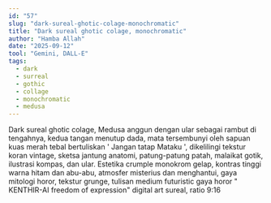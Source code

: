 ```yaml
---
id: "57"
slug: "dark-sureal-ghotic-colage-monochromatic"
title: "Dark sureal ghotic colage, monochromatic"
author: "Hamba Allah"
date: "2025-09-12"
tool: "Gemini, DALL-E"
tags:
  - dark
  - surreal
  - gothic
  - collage
  - monochromatic
  - medusa
---
```


Dark sureal ghotic colage, Medusa anggun dengan ular sebagai rambut di tengahnya, kedua tangan menutup dada, mata tersembunyi oleh sapuan kuas merah tebal bertuliskan ' Jangan tatap Mataku ', dikelilingi tekstur koran vintage, sketsa jantung anatomi, patung-patung patah, malaikat gotik, ilustrasi kompas, dan ular. Estetika crumple monokrom gelap, kontras tinggi warna hitam dan abu-abu, atmosfer misterius dan menghantui, gaya mitologi horor, tekstur grunge, tulisan medium futuristic gaya horor " KENTHIR-AI freedom of expression" digital art sureal, ratio 9:16
